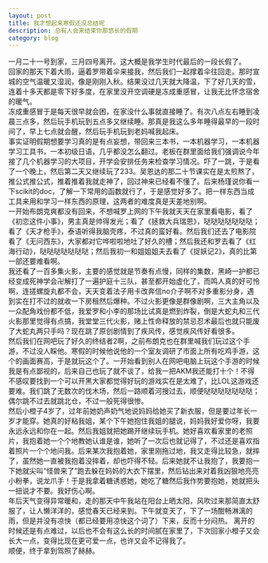 ```yaml
---
layout: post
title: 我才想起来寒假还没总结呢
description: 总有人会来结束你那悠长的假期
category: blog
---
```

一月二十一号到家，三月四号离开。这大概是我学生时代最后的一段长假了。   
回家的那天下着大雨，逼着罗带着伞来接我，然后我们一起撑着伞往回走。那时宣城的空气温暖又湿润，像是刚刚入秋。结果没过几天就大降温，下了好几天的雪，连着十多天都是零下好多度，在家里没开空调硬是冻成重感冒，让我无比怀念宿舍的暖气。   
冻成重感冒于是每天很早就会困，在家没什么事就直接睡了。有次八点左右睡到凌晨三点多，然后玩手机玩到五点多又继续睡。那真是我这么多年睡得最早的一段时间了，早上七点就会醒，然后玩手机玩到老妈喊我起床。   
事实证明假期想要学习真的是有点妄想，带回来三本书，一本机器学习，一本机器学习工具书，一本初级日语，几乎都没怎么翻过。老板在群里面给我们强调说今年接了几个机器学习的大项目，开学会安排任务来检查学习情况。吓了一跳，于是看了一个晚上，然后第二天又继续玩了233。吴恩达的那二十节课实在是太煎熬了，推公式推公式，推着推着我就走神了，回过神来已经看不懂了。后来杨瑾说你看一下scikit的doc，了解一下常用的函数就行了，于是感觉好多了。把一样东西当成工具来用和学习一样东西的原理，这两者的难度真是天差地别啊。   
一开始布朗克爽都没有回来，不想喊罗上网的下午我就天天在家里看电影，看了《初恋这件小事》，男主真是帅得发光；看了《拯救大兵瑞恩》，哒哒哒哒哒哒哒；看了《天才枪手》，泰语听得我脑壳疼，不过真的蛮好看。然后我们还去了电影院看了《无问西东》，大家都对它哗啦啦地吐了好久的槽；然后我还和罗去看了《红海行动》，哒哒哒哒哒哒哒；然后我初一和姐姐姐夫去看了《捉妖记2》，真的比第一部还要难看啊。   
我还看了一百多集火影，主要的感觉就是节奏有点慢，同样的集数，黑崎一护都已经变成死神学会卍解打了一遍护庭十三队，甚至都开始虚化了，而鸣人真的好可怜啊，连搓螺旋丸都不会，天天变着法子用卡改奔信no介子啊不对多重影分身，遇到实在打不过的就收一下房租然后爆种。不过火影更像是群像剧啊，三大主角以及一众配角戏份都不低，我爱罗和小李的那场比试真是燃到炸裂，倒是大蛇丸和三代火影那里觉得有点搞，我堂堂三代火影，赌上性命释放的禁忌忍术最后也就只能废了大蛇丸两只手吗？现在跳了原创剧情到了疾风传，感觉疾风传好看很多。   
然后我们在网吧玩了好久的终结者2啊，之前布朗克也在群里喊我们玩过这个手游，不过没人睬他。寒假的时候他说他的一个室友调研了市面上所有吃鸡手游，这个的画面赛高，于是就玩这个了。一开始看到别人在网吧电脑上玩这个手游的时候我是有点鄙视的，后来自己也玩了就不谈了，给我一把AKM我还能打十个！不得不感叹要找到一个可以开黑大家都觉得好玩的游戏实在是太难了，比LOL这游戏还要难。我们跳了无数次的伐木场，然后一路顺着河搜过去，顺便哒哒哒哒哒哒哒；偶尔跳不过去就跳北仓，不过一般死得很惨。   
然后小橙子4岁了，过年前她奶声奶气地说妈妈给她买了新衣服，但是要过年长一岁才能穿。她真的好粘我姐，某个下午她抱住我姐的腿说，妈妈我好爱你呀，我要永远永远和你在一起。然后我姐就把她踢开继续玩手机。她好喜欢看家里的老照片，我抱着她一个个地教她认谁是谁，她听了一次后也就记得了，不过还是喜欢指着照片一个个地问我。后来某次我抱着她，家里刚拖过地，我又走得比较急，就摔了，虽然她一直被我抱着没摔着，却也吓得不轻。后来她就不让我抱了，我要抱一下她就尖叫“怪兽来了”跑去躲在妈妈的大衣下摆里，然后钻出来对着我凶狠地亮亮小粉拳，说龙爪手！于是我拿着糖诱惑她，她吃了糖然后我作势要抱她，她就把头一扭说才不要。我好伤心啊。   
年后天气变得异常暖和，走的那天中午我站在阳台上晒太阳，风吹过来那简直太舒服了，让人懒洋洋的，感觉春天已经来到。下午就变天了，下了一场酣畅淋漓的雨，但是并没有凉快（都已经要用凉快这个词了）下来，反而十分闷热。
离开的时候还是有点难过，以后也不会有这么长的时间腻在家里了，下次回家小橙子又会长大一点，变得比现在更可爱一点，也许又会不记得我了。   
顺便，终于拿到驾照了赫赫。   
